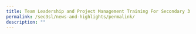 ```yaml
---
title: Team Leadership and Project Management Training For Secondary 3 Student Leaders
permalink: /sec3sl/news-and-highlights/permalink/
description: ""
---
```


